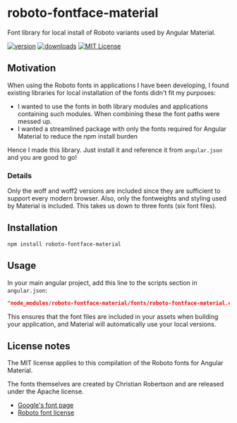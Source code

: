 # roboto-fontface-material
Font library for local install of Roboto variants used by Angular Material.

[![version](https://img.shields.io/npm/v/roboto-fontface-material.svg)](https://www.npmjs.com/package/roboto-fontface-material)
[![downloads](https://img.shields.io/npm/dt/roboto-fontface-material.svg)](https://www.npmjs.com/package/roboto-fontface-material)
[![MIT License](https://img.shields.io/github/license/bjowes/roboto-fontface-material.svg)](https://github.com/bjowes/roboto-fontface-material/blob/master/LICENSE)


## Motivation

When using the Roboto fonts in applications I have been developing, I found existing libraries for local installation of the fonts didn't fit my purposes:
* I wanted to use the fonts in both library modules and applications containing such modules. When combining these the font paths were messed up.
* I wanted a streamlined package with only the fonts required for Angular Material to reduce the npm install burden

Hence I made this library. Just install it and reference it from `angular.json` and you are good to go!

### Details

Only the woff and woff2 versions are included since they are sufficient to support every modern browser.
Also, only the fontweights and styling used by Material is included. This takes us down to three fonts (six font files).

## Installation

```
npm install roboto-fontface-material
```

## Usage
In your main angular project, add this line to the scripts section in `angular.json`:
```json
"node_modules/roboto-fontface-material/fonts/roboto-fontface-material.css"
```
This ensures that the font files are included in your assets when building your application, and
Material will automatically use your local versions.

## License notes
The MIT license applies to this compilation of the Roboto fonts for Angular Material.

The fonts themselves are created by Christian Robertson and are released under the Apache license.

* [Google's font page](https://fonts.google.com/specimen/Roboto)
* [Roboto font license](http://www.apache.org/licenses/LICENSE-2.0)